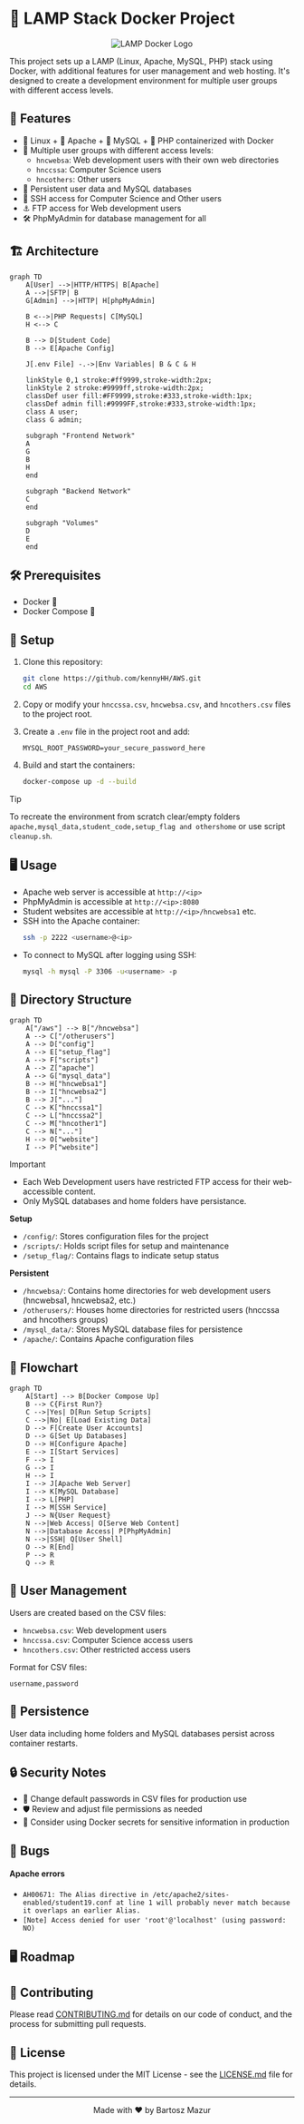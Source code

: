 # 🐳 LAMP Stack Docker Project

<div align="center">
  <img src="https://miro.medium.com/v2/resize:fit:640/format:webp/0*8gspH6Y2Q141WeLT.jpg" alt="LAMP Docker Logo">
</div>

This project sets up a LAMP (Linux, Apache, MySQL, PHP) stack using Docker, with additional features for user management and web hosting. It's designed to create a development environment for multiple user groups with different access levels.

## 🌟 Features

- 🐧 Linux + 🚀 Apache + 🐬 MySQL + 🐘 PHP containerized with Docker
- 👥 Multiple user groups with different access levels:
  - `hncwebsa`: Web development users with their own web directories
  - `hnccssa`: Computer Science users 
  - `hncothers`: Other users
- 💾 Persistent user data and MySQL databases
- 🔐 SSH access for Computer Science and Other users
- ⚓ FTP access for Web development users
- 🛠 PhpMyAdmin for database management for all


## 🏗 Architecture

```mermaid
graph TD
    A[User] -->|HTTP/HTTPS| B[Apache]
    A -->|SFTP| B
    G[Admin] -->|HTTP| H[phpMyAdmin]
    
    B <-->|PHP Requests| C[MySQL]
    H <--> C
    
    B --> D[Student Code]
    B --> E[Apache Config]
    
    J[.env File] -.->|Env Variables| B & C & H
    
    linkStyle 0,1 stroke:#ff9999,stroke-width:2px;
    linkStyle 2 stroke:#9999ff,stroke-width:2px;
    classDef user fill:#FF9999,stroke:#333,stroke-width:1px;
    classDef admin fill:#9999FF,stroke:#333,stroke-width:1px;
    class A user;
    class G admin;
    
    subgraph "Frontend Network"
    A
    G
    B
    H
    end
    
    subgraph "Backend Network"
    C
    end
    
    subgraph "Volumes"
    D
    E
    end
```

## 🛠 Prerequisites

- Docker 🐳
- Docker Compose 🐙

## 🚀 Setup

1. Clone this repository:
   ```bash
   git clone https://github.com/kennyHH/AWS.git
   cd AWS
   ```

2. Copy or modify your `hnccssa.csv`, `hncwebsa.csv`, and `hncothers.csv` files to the project root.

3. Create a `.env` file in the project root and add:
   ```
   MYSQL_ROOT_PASSWORD=your_secure_password_here
   ```

4. Build and start the containers:
   ```bash
   docker-compose up -d --build
   ```
>[!TIP] 
> To recreate the environment from scratch clear/empty folders `apache,mysql_data,student_code,setup_flag and othershome` or use script `cleanup.sh`.


## 🖥 Usage

- Apache web server is accessible at `http://<ip>`
- PhpMyAdmin is accessible at `http://<ip>:8080`
- Student websites are accessible at `http://<ip>/hncwebsa1` etc.
- SSH into the Apache container:
  ```bash
  ssh -p 2222 <username>@<ip>
  ```
- To connect to MySQL after logging using SSH:
  ```bash
  mysql -h mysql -P 3306 -u<username> -p
  ```

## 📁 Directory Structure

```mermaid
graph TD
    A["/aws"] --> B["/hncwebsa"]
    A --> C["/otherusers"]
    A --> D["config"]
    A --> E["setup_flag"]
    A --> F["scripts"]
    A --> Z["apache"]
    A --> G["mysql_data"]
    B --> H["hncwebsa1"]
    B --> I["hncwebsa2"]
    B --> J["..."]
    C --> K["hnccssa1"]
    C --> L["hnccssa2"]
    C --> M["hncother1"]
    C --> N["..."]
    H --> O["website"]
    I --> P["website"]
```
>[!IMPORTANT] 
> - Each Web Development users have restricted FTP access for their web-accessible content.
> - Only MySQL databases and home folders have persistance.

**Setup**
- `/config/`: Stores configuration files for the project
- `/scripts/`: Holds script files for setup and maintenance
- `/setup_flag/`: Contains flags to indicate setup status
  
**Persistent**
- `/hncwebsa/`: Contains home directories for web development users (hncwebsa1, hncwebsa2, etc.)
- `/otherusers/`: Houses home directories for restricted users (hnccssa and hncothers groups)
- `/mysql_data/`: Stores MySQL database files for persistence
- `/apache/`: Contains Apache configuration files

## 🌊 Flowchart

```mermaid
graph TD
    A[Start] --> B[Docker Compose Up]
    B --> C{First Run?}
    C -->|Yes| D[Run Setup Scripts]
    C -->|No| E[Load Existing Data]
    D --> F[Create User Accounts]
    D --> G[Set Up Databases]
    D --> H[Configure Apache]
    E --> I[Start Services]
    F --> I
    G --> I
    H --> I
    I --> J[Apache Web Server]
    I --> K[MySQL Database]
    I --> L[PHP]
    I --> M[SSH Service]
    J --> N{User Request}
    N -->|Web Access| O[Serve Web Content]
    N -->|Database Access| P[PhpMyAdmin]
    N -->|SSH| Q[User Shell]
    O --> R[End]
    P --> R
    Q --> R
```

## 👤 User Management

Users are created based on the CSV files:
- `hncwebsa.csv`: Web development users
- `hnccssa.csv`: Computer Science access users
- `hncothers.csv`: Other restricted access users

Format for CSV files:
```csv
username,password
```

## 💾 Persistence

User data including home folders and MySQL databases persist across container restarts.


## 🔒 Security Notes

- 🔑 Change default passwords in CSV files for production use
- 🛡️ Review and adjust file permissions as needed
- 🔐 Consider using Docker secrets for sensitive information in production

## 🔧 Bugs

#### Apache errors

- `AH00671: The Alias directive in /etc/apache2/sites-enabled/student19.conf at line 1 will probably never match because it overlaps an earlier Alias.`
- `[Note] Access denied for user 'root'@'localhost' (using password: NO)`




## 🖥 Roadmap 


## 🤝 Contributing

Please read [CONTRIBUTING.md](CONTRIBUTING.md) for details on our code of conduct, and the process for submitting pull requests.

## 📄 License

This project is licensed under the MIT License - see the [LICENSE.md](LICENSE.md) file for details.

---

<div align="center">
  Made with ❤️ by Bartosz Mazur
</div>
